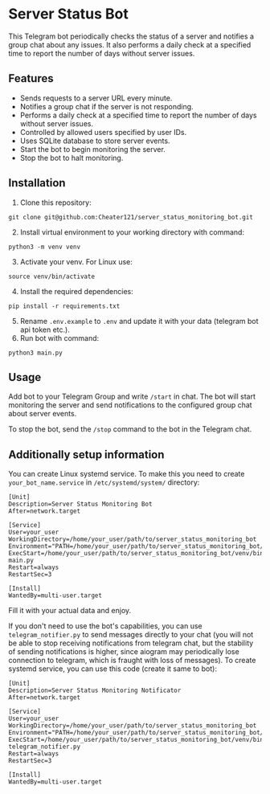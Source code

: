 # Server Status Bot

This Telegram bot periodically checks the status of a server and notifies a group chat about any issues. It also performs a daily check at a specified time to report the number of days without server issues.

## Features

- Sends requests to a server URL every minute.
- Notifies a group chat if the server is not responding.
- Performs a daily check at a specified time to report the number of days without server issues.
- Controlled by allowed users specified by user IDs.
- Uses SQLite database to store server events.
- Start the bot to begin monitoring the server.
- Stop the bot to halt monitoring.

## Installation

1. Clone this repository:
```
git clone git@github.com:Cheater121/server_status_monitoring_bot.git
```
2. Install virtual environment to your working directory with command:
```
python3 -m venv venv
```
3. Activate your venv. For Linux use:
```
source venv/bin/activate
```
4. Install the required dependencies:
```
pip install -r requirements.txt
```
5. Rename `.env.example` to `.env` and update it with your data (telegram bot api token etc.).
6. Run bot with command:
```
python3 main.py
```

## Usage

Add bot to your Telegram Group and write `/start` in chat. The bot will start monitoring the server and send notifications to the configured group chat about server events.

To stop the bot, send the `/stop` command to the bot in the Telegram chat. 

## Additionally setup information

You can create Linux systemd service. To make this you need to create `your_bot_name.service` in `/etc/systemd/system/` directory:
```
[Unit]
Description=Server Status Monitoring Bot
After=network.target

[Service]
User=your_user
WorkingDirectory=/home/your_user/path/to/server_status_monitoring_bot
Environment="PATH=/home/your_user/path/to/server_status_monitoring_bot/venv/bin:$PATH"
ExecStart=/home/your_user/path/to/server_status_monitoring_bot/venv/bin/python main.py
Restart=always
RestartSec=3

[Install]
WantedBy=multi-user.target
```
Fill it with your actual data and enjoy. 

If you don't need to use the bot's capabilities, you can use `telegram_notifier.py` to send messages directly to your chat (you will not be able to stop receiving notifications from telegram chat, but the stability of sending notifications is higher, since aiogram may periodically lose connection to telegram, which is fraught with loss of messages). To create systemd service, you can use this code (create it same to bot):
```
[Unit]
Description=Server Status Monitoring Notificator
After=network.target

[Service]
User=your_user
WorkingDirectory=/home/your_user/path/to/server_status_monitoring_bot
Environment="PATH=/home/your_user/path/to/server_status_monitoring_bot/venv/bin:$PATH"
ExecStart=/home/your_user/path/to/server_status_monitoring_bot/venv/bin/python telegram_notifier.py
Restart=always
RestartSec=3

[Install]
WantedBy=multi-user.target
```
